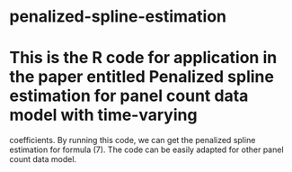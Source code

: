 # penalized-spline-estimation
# This is the R code for application in the paper entitled Penalized spline estimation for panel count data model with time-varying
coefficients. By running this code, we can get the penalized spline estimation for formula (7). The code can be easily adapted for other panel count data model.
